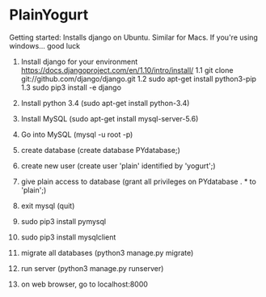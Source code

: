 # PlainYogurt

Getting started:
	Installs django on Ubuntu. Similar for Macs. If you're using windows... good luck

1. Install django for your environment
	https://docs.djangoproject.com/en/1.10/intro/install/
1.1 git clone git://github.com/django/django.git
1.2 sudo apt-get install python3-pip
1.3 sudo pip3 install -e django

2. Install python 3.4 (sudo apt-get install python-3.4)
3. Install MySQL (sudo apt-get install mysql-server-5.6)
4. Go into MySQL (mysql -u root -p)
5. create database (create database PYdatabase;)
6. create new user (create user 'plain' identified by 'yogurt';)
7. give plain access to database (grant all privileges on PYdatabase . * to 'plain';)
8. exit mysql (quit)

9. sudo pip3 install pymysql
10. sudo pip3 install mysqlclient

11. migrate all databases (python3 manage.py migrate)

12. run server (python3 manage.py runserver)
13. on web browser, go to localhost:8000
